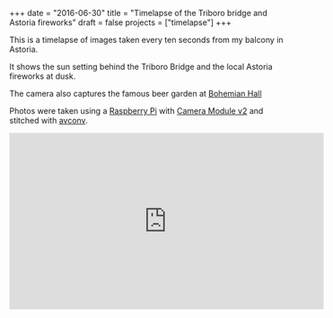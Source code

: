 +++
date = "2016-06-30"
title = "Timelapse of the Triboro bridge and Astoria fireworks"
draft = false
projects = ["timelapse"]
+++

This is a timelapse of images taken every ten seconds from my balcony in Astoria.

It shows the sun setting behind the Triboro Bridge and the local Astoria fireworks at dusk.

The camera also captures the famous beer garden at [Bohemian Hall](http://bohemianhall.com/)

Photos were taken using a [Raspberry Pi](https://www.raspberrypi.org/) with [Camera Module v2](https://www.raspberrypi.org/products/camera-module-v2) and stitched with [avconv](https://libav.org/avconv.html).

<iframe width="560" height="315" src="https://www.youtube.com/embed/-GM5gTMTV9A" frameborder="0" allowfullscreen></iframe>

